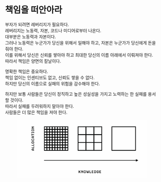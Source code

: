 # 책임을 떠안아라

부자가 되려면 레버리지가 필요하다.\
레버리지는 노동력, 자본, 코드나 미디어로부터 나온다.\
대부분은 노동력과 자본이다.\
그러나 노동력은 누군가가 당신을 위해서 일해야 하고, 자본은 누군가가 당신에게 돈을 줘야 한다.\
이를 위해서 당신은 신뢰를 쌓아야 하고 최대한 당신의 이름 아래에서 이뤄져야 한다.\
따라서 책임은 양면의 칼날이다.

명확한 책임은 중요하다.\
책임 없이는 인센티브도 없고, 신뢰도 쌓을 수 없다.\
하지만 당신의 이름으로 실패의 위험을 감수해야 한다.

하지만 보통 사람들은 당신이 정직하고 높은 성실성을 가지고 노력하는 한 실패를 용서할 것이다.\
따라서 실패를 두려워하지 말아야 한다.\
사람들은 더 많은 책임을 져야 한다.

<figure><img src="../../../.gitbook/assets/image (10).png" alt=""><figcaption></figcaption></figure>

